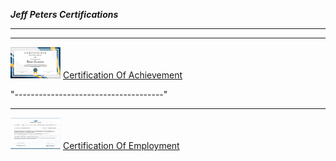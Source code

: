 ***Jeff Peters Certifications***

-------------------------------------
-------------------------------------

<div class="images">
  <img src="/JeffPeters/JeffPetersCertificationOfAchievement.png" width="80" height="50" alt="Image" />
  <a class="link1" href="/JeffPeters/JeffPetersCertificationOfAchievement.png">Certification Of Achievement</a>
</div>

"-------------------------------------" 
<hr style="width: 100;">

<div class="images">
  <img src="/JeffPeters/JeffPetersCertificationOfEmployment.png" width="80" height="50" alt="Image" />
  <a class="link1" href="/JeffPeters/JeffPetersCertificationOfEmployment.png">Certification Of Employment</a>
</div>


